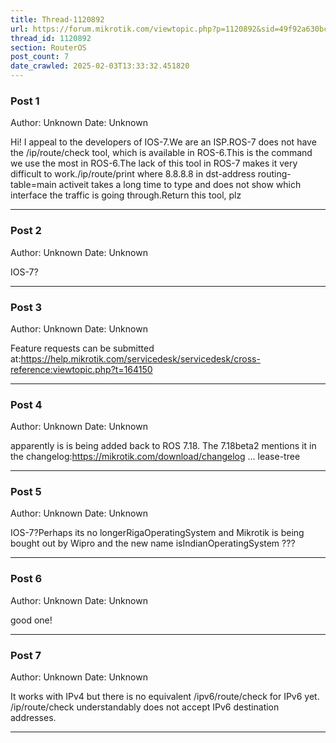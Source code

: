 ```yaml
---
title: Thread-1120892
url: https://forum.mikrotik.com/viewtopic.php?p=1120892&sid=49f92a630bc7970d8ca50523be880e8f#p1120892
thread_id: 1120892
section: RouterOS
post_count: 7
date_crawled: 2025-02-03T13:33:32.451820
---
```


### Post 1
Author: Unknown
Date: Unknown

Hi! I appeal to the developers of IOS-7.We are an ISP.ROS-7 does not have the /ip/route/check tool, which is available in ROS-6.This is the command we use the most in ROS-6.The lack of this tool in ROS-7 makes it very difficult to work./ip/route/print where 8.8.8.8 in dst-address routing-table=main activeit takes a long time to type and does not show which interface the traffic is going through.Return this tool, plz

---
### Post 2
Author: Unknown
Date: Unknown

IOS-7?

---
### Post 3
Author: Unknown
Date: Unknown

Feature requests can be submitted at:https://help.mikrotik.com/servicedesk/servicedesk/cross-reference:viewtopic.php?t=164150

---
### Post 4
Author: Unknown
Date: Unknown

apparently is is being added back to ROS 7.18. The 7.18beta2 mentions it in the changelog:https://mikrotik.com/download/changelog ... lease-tree

---
### Post 5
Author: Unknown
Date: Unknown

IOS-7?Perhaps  its no longerRigaOperatingSystem and Mikrotik is being bought out by Wipro and the new name isIndianOperatingSystem ???

---
### Post 6
Author: Unknown
Date: Unknown

good one!

---
### Post 7
Author: Unknown
Date: Unknown

It works with IPv4 but there is no equivalent /ipv6/route/check for IPv6 yet. /ip/route/check understandably does not accept IPv6 destination addresses.

---
